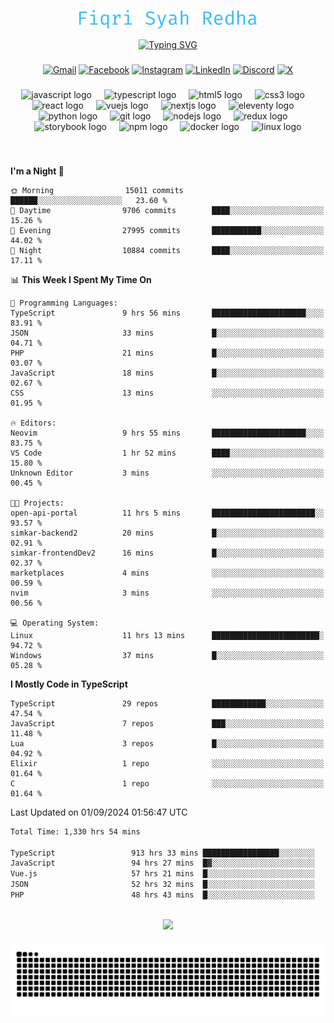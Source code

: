 <p align="center">
  <img src="./assets/name.svg" height="30" alt="Fiqri Syah Redha" />
</p>

<p align="center">
  <a href="https://git.io/typing-svg"><img src="https://readme-typing-svg.demolab.com?font=Fira+Code&pause=1000&center=true&vCenter=true&random=false&width=435&lines=Mid-Level+Frontend+Engineer;2%2B+years+experience;Always+learning+new+things" alt="Typing SVG" /></a>
</p>

###

<div align="center">

  [![Gmail](https://img.shields.io/badge/Gmail-D14836?logo=gmail&logoColor=white)](mailto:fiqrisyahredha@gmail.com)
  [![Facebook](https://img.shields.io/badge/Facebook-%231877F2.svg?logo=Facebook&logoColor=white)](https://www.facebook.com/fiqrisyahredha)
  [![Instagram](https://img.shields.io/badge/Instagram-%23E4405F.svg?logo=Instagram&logoColor=white)](https://instagram.com/fiqrisyahredha)
  [![LinkedIn](https://img.shields.io/badge/Linkedin-%230077B5.svg?logo=linkedin&logoColor=white)](https://www.linkedin.com/in/fiqrisyahredha)
  [![Discord](https://img.shields.io/badge/Discord-%235865F2.svg?&logo=discord&logoColor=white)](https://discordapp.com/users/484183499050582027)
  [![X](https://img.shields.io/badge/X-%23000000.svg?logo=X&logoColor=white)](https://x.com/fiqrisyahredha)
  
</div>

###

<div align="center">
  <img src="https://cdn.jsdelivr.net/gh/devicons/devicon/icons/javascript/javascript-original.svg" height="32" alt="javascript logo"  />
  <img width="12" />
  <img src="https://cdn.jsdelivr.net/gh/devicons/devicon/icons/typescript/typescript-original.svg" height="32" alt="typescript logo"  />
  <img width="12" />
  <img src="https://cdn.jsdelivr.net/gh/devicons/devicon/icons/html5/html5-original.svg" height="32" alt="html5 logo"  />
  <img width="12" />
  <img src="https://cdn.jsdelivr.net/gh/devicons/devicon/icons/css3/css3-original.svg" height="32" alt="css3 logo"  />
  <img width="12" />
  <img src="https://cdn.jsdelivr.net/gh/devicons/devicon/icons/react/react-original.svg" height="32" alt="react logo"  />
  <img width="12" />
  <img src="https://cdn.jsdelivr.net/gh/devicons/devicon/icons/vuejs/vuejs-original.svg" height="32" alt="vuejs logo"  />
  <img width="12" />
  <img src="https://cdn.jsdelivr.net/gh/devicons/devicon/icons/nextjs/nextjs-original.svg" height="32" alt="nextjs logo"  />
  <img width="12" />
  <img src="https://cdn.jsdelivr.net/gh/devicons/devicon/icons/eleventy/eleventy-original.svg" height="32" alt="eleventy logo"  />
  <img width="12" />
  <img src="https://cdn.jsdelivr.net/gh/devicons/devicon/icons/python/python-original.svg" height="32" alt="python logo"  />
  <img width="12" />
  <img src="https://cdn.jsdelivr.net/gh/devicons/devicon/icons/git/git-original.svg" height="32" alt="git logo"  />
  <img width="12" />
  <img src="https://cdn.jsdelivr.net/gh/devicons/devicon/icons/nodejs/nodejs-original.svg" height="32" alt="nodejs logo"  />
  <img width="12" />
  <img src="https://cdn.jsdelivr.net/gh/devicons/devicon/icons/redux/redux-original.svg" height="32" alt="redux logo"  />
  <img width="12" />
  <img src="https://cdn.jsdelivr.net/gh/devicons/devicon/icons/storybook/storybook-original.svg" height="32" alt="storybook logo"  />
  <img width="12" />
  <img src="https://cdn.jsdelivr.net/gh/devicons/devicon/icons/npm/npm-original-wordmark.svg" height="32" alt="npm logo"  />
  <img width="12" />
  <img src="https://cdn.jsdelivr.net/gh/devicons/devicon/icons/docker/docker-original.svg" height="32" alt="docker logo"  />
  <img width="12" />
  <img src="https://cdn.jsdelivr.net/gh/devicons/devicon/icons/linux/linux-original.svg" height="32" alt="linux logo"  />
</div>

###

<br clear="both">

<!--START_SECTION:waka1-->
**I'm a Night 🦉** 

```text
🌞 Morning                15011 commits       ██████░░░░░░░░░░░░░░░░░░░   23.60 % 
🌆 Daytime                9706 commits        ████░░░░░░░░░░░░░░░░░░░░░   15.26 % 
🌃 Evening                27995 commits       ███████████░░░░░░░░░░░░░░   44.02 % 
🌙 Night                  10884 commits       ████░░░░░░░░░░░░░░░░░░░░░   17.11 % 
```


📊 **This Week I Spent My Time On** 

```text
💬 Programming Languages: 
TypeScript               9 hrs 56 mins       █████████████████████░░░░   83.91 % 
JSON                     33 mins             █░░░░░░░░░░░░░░░░░░░░░░░░   04.71 % 
PHP                      21 mins             █░░░░░░░░░░░░░░░░░░░░░░░░   03.07 % 
JavaScript               18 mins             █░░░░░░░░░░░░░░░░░░░░░░░░   02.67 % 
CSS                      13 mins             ░░░░░░░░░░░░░░░░░░░░░░░░░   01.95 % 

🔥 Editors: 
Neovim                   9 hrs 55 mins       █████████████████████░░░░   83.75 % 
VS Code                  1 hr 52 mins        ████░░░░░░░░░░░░░░░░░░░░░   15.80 % 
Unknown Editor           3 mins              ░░░░░░░░░░░░░░░░░░░░░░░░░   00.45 % 

🐱‍💻 Projects: 
open-api-portal          11 hrs 5 mins       ███████████████████████░░   93.57 % 
simkar-backend2          20 mins             █░░░░░░░░░░░░░░░░░░░░░░░░   02.91 % 
simkar-frontendDev2      16 mins             █░░░░░░░░░░░░░░░░░░░░░░░░   02.37 % 
marketplaces             4 mins              ░░░░░░░░░░░░░░░░░░░░░░░░░   00.59 % 
nvim                     3 mins              ░░░░░░░░░░░░░░░░░░░░░░░░░   00.56 % 

💻 Operating System: 
Linux                    11 hrs 13 mins      ████████████████████████░   94.72 % 
Windows                  37 mins             █░░░░░░░░░░░░░░░░░░░░░░░░   05.28 % 
```

**I Mostly Code in TypeScript** 

```text
TypeScript               29 repos            ████████████░░░░░░░░░░░░░   47.54 % 
JavaScript               7 repos             ███░░░░░░░░░░░░░░░░░░░░░░   11.48 % 
Lua                      3 repos             █░░░░░░░░░░░░░░░░░░░░░░░░   04.92 % 
Elixir                   1 repo              ░░░░░░░░░░░░░░░░░░░░░░░░░   01.64 % 
C                        1 repo              ░░░░░░░░░░░░░░░░░░░░░░░░░   01.64 % 
```




 Last Updated on 01/09/2024 01:56:47 UTC
<!--END_SECTION:waka1-->

<!--START_SECTION:waka2-->

```txt
Total Time: 1,330 hrs 54 mins

TypeScript                 913 hrs 33 mins █████████████████░░░░░░░░   68.05 %
JavaScript                 94 hrs 27 mins  █▓░░░░░░░░░░░░░░░░░░░░░░░   07.04 %
Vue.js                     57 hrs 21 mins  █░░░░░░░░░░░░░░░░░░░░░░░░   04.27 %
JSON                       52 hrs 32 mins  █░░░░░░░░░░░░░░░░░░░░░░░░   03.91 %
PHP                        48 hrs 43 mins  █░░░░░░░░░░░░░░░░░░░░░░░░   03.63 %
```

<!--END_SECTION:waka2-->

<br clear="both">

<div align="center">
  <img src="https://github-readme-streak-stats.herokuapp.com/?user=fiqrisr&theme=ayu-mirage&hide_border=false" height="160" />
</div>

###

<img src="https://raw.githubusercontent.com/fiqrisr/fiqrisr/output/snake.svg" alt="Snake animation" />

###

